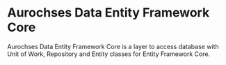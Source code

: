 # Aurochses Data Entity Framework Core

Aurochses Data Entity Framework Core is a layer to access database with Unit of Work, Repository and Entity classes for Entity Framework Core.